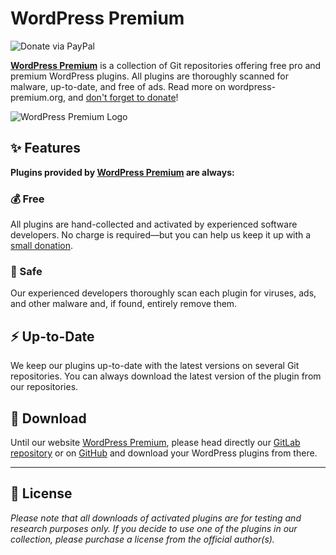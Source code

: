 # WordPress Premium

![Donate via PayPal](https://img.shields.io/badge/Donate-PayPal-blue?style=orange&color=green&link=https://www.paypal.com/paypalme/thaikolja/10)

**[WordPress Premium](https://www.wordpress-premium.org/)** is a collection of Git repositories offering free pro and premium WordPress plugins. All plugins are thoroughly scanned for malware, up-to-date, and free of ads. Read more on wordpress-premium.org, and [don't forget to donate](https://www.paypal.com/paypalme/thaikolja/10)!

![<a href="https://www.wordpress-premium.org/" target="_blank">WordPress Premium Logo</a>](https://i.imgur.com/53CG2w0.png)

## ✨ Features

**Plugins provided by [WordPress Premium](https://www.wordpress-premium.org/) are always:**

### 💰 Free

All plugins are hand-collected and activated by experienced software developers. No charge is required—but you can help us keep it up with a [small donation](https://www.paypal.com/paypalme/thaikolja/10).

### 🛟 Safe

Our experienced developers thoroughly scan each plugin for viruses, ads, and other malware and, if found, entirely remove them.

## ⚡️ Up-to-Date

We keep our plugins up-to-date with the latest versions on several Git repositories. You can always download the latest version of the plugin from our repositories.

## 💾 Download

Until our website [WordPress Premium](https://www.wordpress-premium.org/), please head directly our [GitLab repository](https://gitlab.com/wordpress-premium/) or on [GitHub](https://github.com/wordpress-premium/) and download your WordPress plugins from there.

---

## 📜 License

*Please note that all downloads of activated plugins are for testing and research purposes only. If you decide to use one of the plugins in our collection, please purchase a license from the official author(s).*
